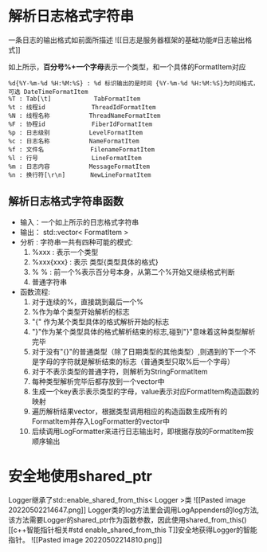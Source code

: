 # 解析日志格式字符串
一条日志的输出格式如前面所描述
![[日志是服务器框架的基础功能#日志输出格式]]

如上所示，**百分号%+一个字母**表示一个类型，和一个具体的FormatItem对应
```
%d{%Y-%m-%d %H:%M:%S} : %d 标识输出的是时间 {%Y-%m-%d %H:%M:%S}为时间格式，可选 DateTimeFormatItem
%T : Tab[\t]            TabFormatItem
%t : 线程id             ThreadIdFormatItem
%N : 线程名称           ThreadNameFormatItem
%F : 协程id             FiberIdFormatItem
%p : 日志级别           LevelFormatItem       
%c : 日志名称           NameFormatItem
%f : 文件名             FilenameFormatItem
%l : 行号               LineFormatItem
%m : 日志内容           MessageFormatItem
%n : 换行符[\r\n]       NewLineFormatItem
```

## 解析日志格式字符串函数
- 输入：一个如上所示的日志格式字符串
- 输出： std::vector< FormatItem >
- 分析 : 字符串一共有四种可能的模式:
	1. %xxx : 表示一个类型
	2. %xxx{xxx} : 表示  类型{类型具体的格式}
	3. % % : 前一个%表示百分号本身，从第二个%开始又继续格式判断
	4. 普通字符串
- 函数流程:
	1. 对于连续的%，直接跳到最后一个%
	2. %作为单个类型开始解析的标志
	3. "{" 作为某个类型具体的格式解析开始的标志
	4. "}"作为某个类型具体的格式解析结束的标志,碰到"}"意味着这种类型解析完毕
	5. 对于没有"{}"的普通类型（除了日期类型的其他类型）,则遇到的下一个不是字母的字符就是解析结束的标志（普通类型只取%后一个字母）
	6. 对于不表示类型的普通字符，则解析为StringFormatItem
	7. 每种类型解析完毕后都存放到一个vector中
	8. 生成一个key表示表示类型的字母，value表示对应FormatItem构造函数的映射
	9. 遍历解析结果vector，根据类型调用相应的构造函数生成所有的FormatItem并存入LogFormatter的vector中
	10. 后续调用LogFormatter来进行日志输出时，即根据存放的FormatItem按顺序输出

# 安全地使用shared_ptr
Logger继承了std::enable_shared_from_this< Logger >类
![[Pasted image 20220502214647.png]]
Logger类的log方法里会调用LogAppenders的log方法,该方法需要Logger的shared_ptr作为函数参数，因此使用shared_from_this()[[c++智能指针相关#std enable_shared_from_this T]]安全地获得Logger的智能指针。
![[Pasted image 20220502214810.png]]